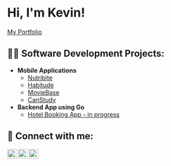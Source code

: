 <h1>Hi, I'm Kevin!</h1>

[My Portfolio](https://kttn54.github.io/)

<h2>👨‍💻 Software Development Projects:</h2>

- <b>Mobile Applications</b>
  - [Nutribite](https://github.com/kttn54/Nutribite)
  - [Habitude](https://github.com/kttn54/Habitude)
  - [MovieBase](https://github.com/kttn54/MovieBase)
  - [CanStudy](https://github.com/kttn54/CanStudy)
- <b>Backend App using Go</b>
  - [Hotel Booking App - in progress](https://github.com/kttn54/Hotel-Booking-App)

<h2> 🤳 Connect with me:</h2>

[<img align="left" alt="Kevin | YouTube" width="22px" src="https://cdn.jsdelivr.net/npm/simple-icons@v3/icons/youtube.svg" />][youtube]
[<img align="left" alt="Kevin | Twitter" width="22px" src="https://cdn.jsdelivr.net/npm/simple-icons@v3/icons/twitter.svg" />][twitter]
[<img align="left" alt="Kevin | LinkedIn" width="22px" src="https://cdn.jsdelivr.net/npm/simple-icons@v3/icons/linkedin.svg" />][linkedin]

[twitter]: https://twitter.com/kttn54
[youtube]: https://www.youtube.com/channel/UCdOx4vloly8f7mbSwSxNRIw
[linkedin]: https://linkedin.com/in/kttn54
